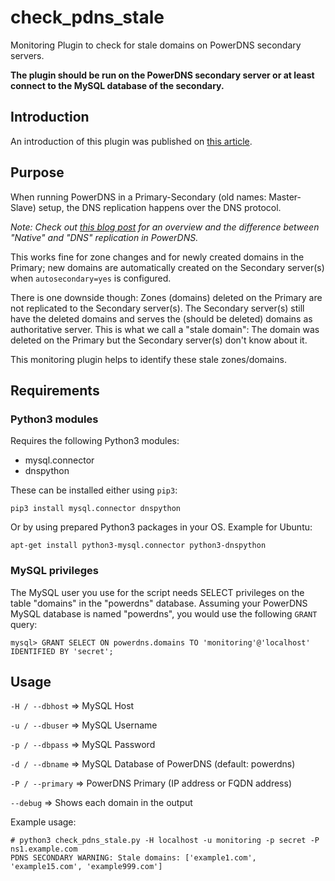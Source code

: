 # check_pdns_stale
Monitoring Plugin to check for stale domains on PowerDNS secondary servers. 

**The plugin should be run on the PowerDNS secondary server or at least connect to the MySQL database of the secondary.**

## Introduction
An introduction of this plugin was published on [this article](https://www.claudiokuenzler.com/blog/1192/how-to-monitor-stale-zones-domains-powerdns-secondary-slave-servers).

## Purpose
When running PowerDNS in a Primary-Secondary (old names: Master-Slave) setup, the DNS replication happens over the DNS protocol. 

*Note: Check out [this blog post](https://www.claudiokuenzler.com/blog/844/powerdns-master-slave-dns-replication-mysql-backend) for an overview and the difference between "Native" and "DNS" replication in PowerDNS.*

This works fine for zone changes and for newly created domains in the Primary; new domains are automatically created on the Secondary server(s) when `autosecondary=yes` is configured. 

There is one downside though: Zones (domains) deleted on the Primary are not replicated to the Secondary server(s). The Secondary server(s) still have the deleted domains and serves the (should be deleted) domains as authoritative server. This is what we call a "stale domain": The domain was deleted on the Primary but the Secondary server(s) don't know about it.

This monitoring plugin helps to identify these stale zones/domains.


## Requirements

### Python3 modules
Requires the following Python3 modules:
- mysql.connector
- dnspython

These can be installed either using `pip3`:

```
pip3 install mysql.connector dnspython
```

Or by using prepared Python3 packages in your OS. Example for Ubuntu:

```
apt-get install python3-mysql.connector python3-dnspython
```

### MySQL privileges
The MySQL user you use for the script needs SELECT privileges on the table "domains" in the "powerdns" database. Assuming your PowerDNS MySQL database is named "powerdns", you would use the following `GRANT` query:

```
mysql> GRANT SELECT ON powerdns.domains TO 'monitoring'@'localhost' IDENTIFIED BY 'secret';
```

## Usage
`-H / --dbhost` => MySQL Host

`-u / --dbuser` => MySQL Username

`-p / --dbpass` => MySQL Password

`-d / --dbname` => MySQL Database of PowerDNS (default: powerdns)

`-P / --primary` => PowerDNS Primary (IP address or FQDN address)

`--debug` => Shows each domain in the output

Example usage:

```
# python3 check_pdns_stale.py -H localhost -u monitoring -p secret -P ns1.example.com
PDNS SECONDARY WARNING: Stale domains: ['example1.com', 'example15.com', 'example999.com']
```
